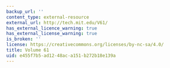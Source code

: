 ```yaml
---
backup_url: ''
content_type: external-resource
external_url: http://tech.mit.edu/V61/
has_external_licence_warning: true
has_external_license_warning: true
is_broken: ''
license: https://creativecommons.org/licenses/by-nc-sa/4.0/
title: Volume 61
uid: e455f7b5-ad12-48ac-a151-b272b18e139a
---
```

